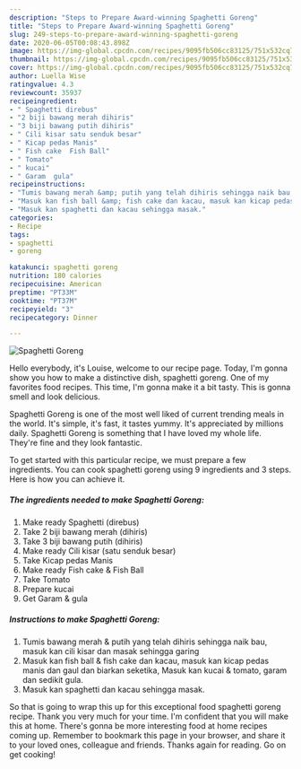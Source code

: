 ```yaml
---
description: "Steps to Prepare Award-winning Spaghetti Goreng"
title: "Steps to Prepare Award-winning Spaghetti Goreng"
slug: 249-steps-to-prepare-award-winning-spaghetti-goreng
date: 2020-06-05T00:08:43.898Z
image: https://img-global.cpcdn.com/recipes/9095fb506cc83125/751x532cq70/spaghetti-goreng-resipi-foto-utama.jpg
thumbnail: https://img-global.cpcdn.com/recipes/9095fb506cc83125/751x532cq70/spaghetti-goreng-resipi-foto-utama.jpg
cover: https://img-global.cpcdn.com/recipes/9095fb506cc83125/751x532cq70/spaghetti-goreng-resipi-foto-utama.jpg
author: Luella Wise
ratingvalue: 4.3
reviewcount: 35937
recipeingredient:
- " Spaghetti direbus"
- "2 biji bawang merah dihiris"
- "3 biji bawang putih dihiris"
- " Cili kisar satu senduk besar"
- " Kicap pedas Manis"
- " Fish cake  Fish Ball"
- " Tomato"
- " kucai"
- " Garam  gula"
recipeinstructions:
- "Tumis bawang merah &amp; putih yang telah dihiris sehingga naik bau, masuk kan cili kisar dan masak sehingga garing"
- "Masuk kan fish ball &amp; fish cake dan kacau, masuk kan kicap pedas manis dan gaul dan biarkan seketika, Masuk kan kucai &amp; tomato, garam dan sedikit gula."
- "Masuk kan spaghetti dan kacau sehingga masak."
categories:
- Recipe
tags:
- spaghetti
- goreng

katakunci: spaghetti goreng 
nutrition: 180 calories
recipecuisine: American
preptime: "PT33M"
cooktime: "PT37M"
recipeyield: "3"
recipecategory: Dinner

---
```



![Spaghetti Goreng](https://img-global.cpcdn.com/recipes/9095fb506cc83125/751x532cq70/spaghetti-goreng-resipi-foto-utama.jpg)

Hello everybody, it's Louise, welcome to our recipe page. Today, I'm gonna show you how to make a distinctive dish, spaghetti goreng. One of my favorites food recipes. This time, I'm gonna make it a bit tasty. This is gonna smell and look delicious.

Spaghetti Goreng is one of the most well liked of current trending meals in the world. It's simple, it's fast, it tastes yummy. It's appreciated by millions daily. Spaghetti Goreng is something that I have loved my whole life. They're fine and they look fantastic.




To get started with this particular recipe, we must prepare a few ingredients. You can cook spaghetti goreng using 9 ingredients and 3 steps. Here is how you can achieve it.

<!--inarticleads1-->

##### The ingredients needed to make Spaghetti Goreng:

1. Make ready  Spaghetti (direbus)
1. Take 2 biji bawang merah (dihiris)
1. Take 3 biji bawang putih (dihiris)
1. Make ready  Cili kisar (satu senduk besar)
1. Take  Kicap pedas Manis
1. Make ready  Fish cake &amp; Fish Ball
1. Take  Tomato
1. Prepare  kucai
1. Get  Garam &amp; gula




<!--inarticleads2-->

##### Instructions to make Spaghetti Goreng:

1. Tumis bawang merah &amp; putih yang telah dihiris sehingga naik bau, masuk kan cili kisar dan masak sehingga garing
1. Masuk kan fish ball &amp; fish cake dan kacau, masuk kan kicap pedas manis dan gaul dan biarkan seketika, Masuk kan kucai &amp; tomato, garam dan sedikit gula.
1. Masuk kan spaghetti dan kacau sehingga masak.




So that is going to wrap this up for this exceptional food spaghetti goreng recipe. Thank you very much for your time. I'm confident that you will make this at home. There's gonna be more interesting food at home recipes coming up. Remember to bookmark this page in your browser, and share it to your loved ones, colleague and friends. Thanks again for reading. Go on get cooking!
